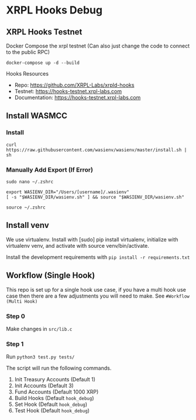 # XRPL Hooks Debug

## XRPL Hooks Testnet

Docker Compose the xrpl testnet (Can also just change the code to connect to the public RPC)

`docker-compose up -d --build`

Hooks Resources

* Repo: https://github.com/XRPL-Labs/xrpld-hooks
* Testnet: https://hooks-testnet.xrpl-labs.com
* Documentation: https://hooks-testnet.xrpl-labs.com

## Install WASMCC

### Install

`curl https://raw.githubusercontent.com/wasienv/wasienv/master/install.sh | sh`

### Manually Add Export (If Error)

`sudo nano ~/.zshrc`

```
export WASIENV_DIR="/Users/[username]/.wasienv"
[ -s "$WASIENV_DIR/wasienv.sh" ] && source "$WASIENV_DIR/wasienv.sh"
```

`source ~/.zshrc`

## Install venv

We use virtualenv. Install with [sudo] pip install virtualenv, initialize with virtualenv venv, and activate with source venv/bin/activate.

Install the development requirements with `pip install -r requirements.txt`

## Workflow (Single Hook)

This repo is set up for a single hook use case, if you have a multi hook use case then there are a few adjustments you will need to make. See `#Workflow (Multi Hook)`

### Step 0

Make changes in `src/lib.c`

### Step 1

Run `python3 test.py tests/`

The script will run the following commands.

1. Init Treasury Accounts (Default 1)
2. Init Accounts (Default 3)
3. Fund Accounts (Default 1000 XRP)
4. Build Hooks (Default `hook_debug`)
5. Set Hook (Default `hook_debug`)
6. Test Hook (Default `hook_debug`)

